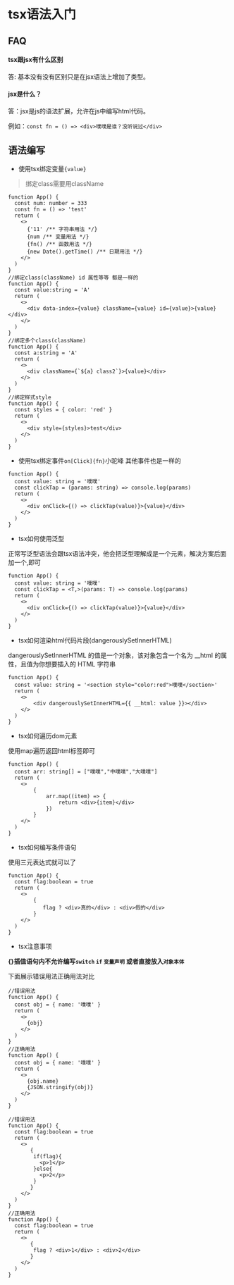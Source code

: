 # tsx语法入门

## FAQ

#### tsx跟jsx有什么区别

答: 基本没有没有区别只是在jsx语法上增加了类型。


#### jsx是什么？

答：jsx是js的语法扩展，允许在js中编写html代码。

例如：`const fn = () => <div>噗噗是谁？没听说过</div>`

## 语法编写

- 使用tsx绑定变量`{value}`

>绑定class需要用className

```tsx
function App() {
  const num: number = 333
  const fn = () => 'test'
  return (
    <>
      {'11' /** 字符串用法 */}
      {num /** 变量用法 */}
      {fn() /** 函数用法 */}
      {new Date().getTime() /** 日期用法 */}
    </>
  )
}
//绑定class(className) id 属性等等 都是一样的
function App() {
  const value:string = 'A'
  return (
    <>
      <div data-index={value} className={value} id={value}>{value}</div>
    </>
  )
}
//绑定多个class(className)
function App() {
  const a:string = 'A'
  return (
    <>
      <div className={`${a} class2`}>{value}</div>
    </>
  )
}
//绑定样式style
function App() {
  const styles = { color: 'red' }
  return (
    <>
      <div style={styles}>test</div>
    </>
  )
}
```

- 使用tsx绑定事件`on[Click]{fn}`小驼峰 其他事件也是一样的

```tsx
function App() {
  const value: string = '噗噗'
  const clickTap = (params: string) => console.log(params)
  return (
    <>
      <div onClick={() => clickTap(value)}>{value}</div>
    </>
  )
}
```

- tsx如何使用泛型

正常写泛型语法会跟tsx语法冲突，他会把泛型理解成是一个元素，解决方案后面加一个,即可

```tsx
function App() {
  const value: string = '噗噗'
  const clickTap = <T,>(params: T) => console.log(params)
  return (
    <>
      <div onClick={() => clickTap(value)}>{value}</div>
    </>
  )
}
```

- tsx如何渲染html代码片段(dangerouslySetInnerHTML)

dangerouslySetInnerHTML 的值是一个对象，该对象包含一个名为 __html 的属性，且值为你想要插入的 HTML 字符串
```tsx
function App() {
  const value: string = '<section style="color:red">噗噗</section>'
  return (
    <>
        <div dangerouslySetInnerHTML={{ __html: value }}></div>
    </>
  )
}
```

- tsx如何遍历dom元素

使用map遍历返回html标签即可

```tsx
function App() {
  const arr: string[] = ["噗噗","中噗噗","大噗噗"]
  return (
    <>
        {
            arr.map((item) => {
                return <div>{item}</div>
            })
        }
    </>
  )
}
```

- tsx如何编写条件语句

使用三元表达式就可以了

```tsx
function App() {
  const flag:boolean = true
  return (
    <>
        {
           flag ? <div>真的</div> : <div>假的</div>
        }
    </>
  )
}
```

- tsx注意事项

**{}插值语句内不允许编写`switch` `if` `变量声明` 或者直接放入`对象本体`**

下面展示错误用法正确用法对比

```tsx
//错误用法
function App() {
  const obj = { name: '噗噗' }
  return (
    <>
      {obj}
    </>
  )
}
//正确用法
function App() {
  const obj = { name: '噗噗' }
  return (
    <>
      {obj.name}
      {JSON.stringify(obj)}
    </>
  )
}
```

```tsx
//错误用法
function App() {
  const flag:boolean = true
  return (
    <>
       {
        if(flag){
          <p>1</p>
        }else{
          <p>2</p>
        }
       }
    </>
  )
}
//正确用法
function App() {
  const flag:boolean = true
  return (
    <>
       {
        flag ? <div>1</div> : <div>2</div>
       }
    </>
  )
}
```
